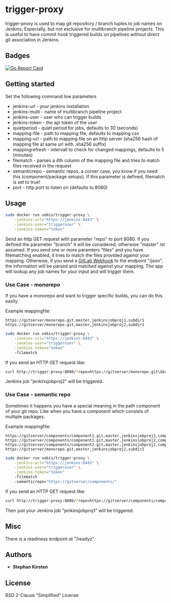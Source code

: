 # trigger-proxy

trigger-proxy is used to map git repository / branch tuples to job names on Jenkins. Especially, but not exclusive for multibranch pipeline projects.
This is useful to have commit hook triggered builds on pipelines without direct git association in Jenkins.

## Badges

[![Go Report Card](https://goreportcard.com/badge/github.com/vebis/trigger-proxy)](https://goreportcard.com/report/github.com/vebis/trigger-proxy)

## Getting started

Set the following command line parameters

* jenkins-url - your jenkins installation
* jenkins-multi - name of multibranch pipeline project
* jenkins-user - user who can trigger builds
* jenkins-token - the api token of the user
* quietperiod - quiet period for jobs, defaults to 30 (seconds)
* mapping-file - path to mapping file, defaults to mapping.csv
* mapping-url - path to mapping file on an http server (sha256 hash of mapping file at same url with .sha256 suffix)
* mappingrefresh - intervall to check for changed mappings, defaults to 5 (minutes)
* filematch - parses a 4th column of the mapping file and tries to match files received in the request
* semanticrepo - semantic repos, a corner case, you know if you need this (component/package setups). If this parameter is defined, filematch is set to true!
* port -  http port to listen on (defaults to 8080)

## Usage

```bash
sudo docker run vebis/trigger-proxy \
    -jenkins-url="https://jenkins:8443" \
    -jenkins-user="triggeruser" \
    -jenkins-token="token"
```

Send an http GET request with parameter "repo" to port 8080. If you defined the parameter "branch" it will be considered, otherwise "master" ist assumed.
If you send one or more paramters "files" and you have filematching enabled, it tries to match the files provided against your mapping.
Otherwise, if you send a [GitLab Webhook](https://docs.gitlab.com/ee/user/project/integrations/webhooks.html) to the endpoint "/json", the information will be parsed and matched against your mapping.
The app will lookup any job names for your input and will trigger them.

### Use Case - monorepo

If you have a monorepo and want to trigger specific builds, you can do this easily.

Example mappingfile:

```csv
https://gitserver/monorepo.git,master,jenkinsjobproj1,subdir1
https://gitserver/monorepo.git,master,jenkinsjobproj2,subdir2
```

```bash
sudo docker run vebis/trigger-proxy \
    -jenkins-url="https://jenkins:8443" \
    -jenkins-user="triggeruser" \
    -jenkins-token="token"
    -filematch
```

If you send an HTTP GET request like:

```bash
curl http://trigger-proxy:8080/?repo=https://gitserver/monorepo.git\&branch=master\&files=subdir2/README.md
```

Jenkins job "jenkinsjobproj2" will be triggered.

### Use Case - semantic repo

Sometimes it happens you have a special meaning in the path component of your git repo. Like when you have a component which consists of multiple packages.

Example mappingfile:

```csv
https://gitserver/components/component1.git,master,jenkinsjobproj1,component1/package1
https://gitserver/components/component1.git,master,jenkinsjobproj2,component1/package2
https://gitserver/components/component2.git,master,jenkinsjobproj2,component1/package1
https://gitserver/monorepo.git,master,jenkinsjobproj2,subdir2
```

```bash
sudo docker run vebis/trigger-proxy \
    -jenkins-url="https://jenkins:8443" \
    -jenkins-user="triggeruser" \
    -jenkins-token="token"
    -filematch
    -semanticrepo="https://gitserver/components/"
```

If you send an HTTP GET request like:

```bash
curl http://trigger-proxy:8080/?repo=https://gitserver/components/component1.git\&branch=master\&files=package1/README.md
```

Then just your Jenkins job "jenkinsjobproj1" will be triggered.

## Misc

There is a readiness endpoint at "/readyz".

## Authors

* **Stephan Kirsten**

## License

BSD 2-Clause "Simplified" License
